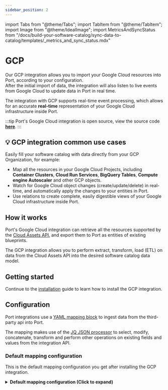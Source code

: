 ```yaml
---
sidebar_position: 2
---
```


import Tabs from "@theme/Tabs";
import TabItem from "@theme/TabItem";
import Image from "@theme/IdealImage";
import MetricsAndSyncStatus from "/docs/build-your-software-catalog/sync-data-to-catalog/templates/_metrics_and_sync_status.mdx"

# GCP

Our GCP integration allows you to import your Google Cloud resources into Port, according to your configuration.  
After the initial import of data, the integration will also listen to live events from Google Cloud to update data in Port in real time.  

The integration with GCP supports real-time event processing, which allows for an accurate **real-time** representation of your Google Cloud infrastructure inside Port.

:::tip
Port's Google Cloud integration is open source, view the source code [**here**](https://github.com/port-labs/ocean/tree/main/integrations/gcp).
:::

## 💡 GCP integration common use cases

Easily fill your software catalog with data directly from your GCP Organization, for example:  

- Map all the resources in your Google Cloud Projects, including **Container Clusters**, **Cloud Run Services**, **BigQuery Tables**, **Compute engine Autoscaler** and other GCP objects.
- Watch for Google Cloud object changes (create/update/delete) in real-time, and automatically apply the changes to your entities in Port.
- Use relations to create complete, easily digestible views of your Google Cloud infrastructure inside Port.

## How it works

Port's Google Cloud integration can retrieve all the resources supported by the [Cloud Assets API](https://cloud.google.com/asset-inventory/docs/supported-asset-types), and export them to Port as entities of existing blueprints.

The GCP integration allows you to perform extract, transform, load (ETL) on data from the Cloud Assets API into the desired software catalog data model.

## Getting started

Continue to the [installation](./installation.md) guide to learn how to install the GCP integration.

## Configuration

Port integrations use a [YAML mapping block](/build-your-software-catalog/customize-integrations/configure-mapping#configuration-structure) to ingest data from the third-party api into Port.

The mapping makes use of the [JQ JSON processor](https://stedolan.github.io/jq/manual/) to select, modify, concatenate, transform and perform other operations on existing fields and values from the integration API.

### Default mapping configuration

This is the default mapping configuration you get after installing the GCP integration.

<details>
<summary><b>Default mapping configuration (Click to expand)</b></summary>

```yaml showLineNumbers
resources:
- kind: cloudresourcemanager.googleapis.com/Project
  selector:
    query: 'true'
  port:
    entity:
      mappings:
        identifier: .name
        blueprint: '"gcpProject"'
        title: .display_name
        properties:
          labels: .labels
- kind: container.googleapis.com/Cluster
  selector:
    query: 'true'
  port:
    entity:
      mappings:
        identifier: .name
        title: .name | split("/") | last
        blueprint: '"gcpCloudResource"'
        properties:
          type: .name | split("/") | .[-2]
          location: .location
          labels: .labels
        relations:
          project: .__project.name
- kind: cloudfunctions.googleapis.com/CloudFunction
  selector:
    query: 'true'
  port:
    entity:
      mappings:
        identifier: .name
        title: .name | split("/") | last
        blueprint: '"gcpCloudResource"'
        properties:
          type: .name | split("/") | .[-2]
          location: .location
          labels: .labels
        relations:
          project: .__project.name
- kind: pubsub.googleapis.com/Topic
  selector:
    query: 'true'
  port:
    entity:
      mappings:
        identifier: .name
        title: .name | split("/") | last
        blueprint: '"gcpCloudResource"'
        properties:
          type: .name | split("/") | .[-2]
          location: .location
          labels: .labels
        relations:
          project: .__project.name
- kind: compute.googleapis.com/Disk
  selector:
    query: 'true'
  port:
    entity:
      mappings:
        identifier: .name
        title: .name | split("/") | last
        blueprint: '"gcpCloudResource"'
        properties:
          type: .name | split("/") | .[-2]
          location: .location
          labels: .labels
        relations:
          project: .__project.name
- kind: pubsub.googleapis.com/Subscription
  selector:
    query: 'true'
  port:
    entity:
      mappings:
        identifier: .name
        title: .name | split("/") | last
        blueprint: '"gcpCloudResource"'
        properties:
          type: .name | split("/") | .[-2]
          location: .location
          labels: .labels
        relations:
          project: .__project.name
- kind: iam.googleapis.com/ServiceAccount
  selector:
    query: 'true'
  port:
    entity:
      mappings:
        identifier: .name
        title: .name | split("/") | last
        blueprint: '"gcpCloudResource"'
        properties:
          type: .name | split("/") | .[-2]
          location: .location
          labels: .labels
        relations:
          project: .__project.name
```

</details>

<MetricsAndSyncStatus/>
